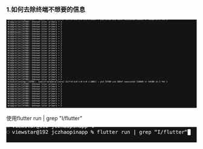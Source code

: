 ﻿### 1.如何去除终端不想要的信息

![alt text](./image/image.png)

使用flutter run | grep "I/flutter"

![alt text](image.png)
